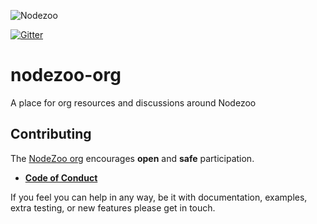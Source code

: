 ![Nodezoo](assets/logo-nodezoo.png)


[![Gitter][gitter-badge]][gitter-url]

# nodezoo-org
A place for org resources and discussions around Nodezoo

## Contributing
The [NodeZoo org][] encourages __open__ and __safe__ participation.

- __[Code of Conduct][CoC]__

If you feel you can help in any way, be it with documentation, examples, extra testing, or new
features please get in touch.

[gitter-badge]: https://badges.gitter.im/Join%20Chat.svg
[gitter-url]: https://gitter.im/nodezoo/nodezoo-org

[CoC]: ./CoC.md
[NodeZoo org]: https://github.com/nodezoo
